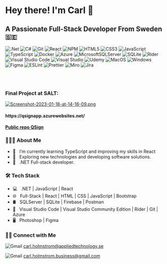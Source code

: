 <h1> Hey there! I'm Carl 👋 </h1>
<h2> A Passionate Full-Stack Developer From Sweden 🇸🇪 </h2>


![.Net](https://img.shields.io/badge/.NET-5C2D91?style=for-the-badge&logo=.net&logoColor=white)
![C#](https://img.shields.io/badge/c%23-%23239120.svg?style=for-the-badge&logo=c-sharp&logoColor=white)
![Git](https://img.shields.io/badge/git-%23F05033.svg?style=for-the-badge&logo=git&logoColor=white)
![React](https://img.shields.io/badge/react-%2320232a.svg?style=for-the-badge&logo=react&logoColor=%2361DAFB)
![NPM](https://img.shields.io/badge/NPM-%23000000.svg?style=for-the-badge&logo=npm&logoColor=white)
![HTML5](https://img.shields.io/badge/html5-%23E34F26.svg?style=for-the-badge&logo=html5&logoColor=white)
![CSS3](https://img.shields.io/badge/css3-%231572B6.svg?style=for-the-badge&logo=css3&logoColor=white)
![JavaScript](https://img.shields.io/badge/javascript-%23323330.svg?style=for-the-badge&logo=javascript&logoColor=%23F7DF1E)
![TypeScript](https://img.shields.io/badge/typescript-%23007ACC.svg?style=for-the-badge&logo=typescript&logoColor=white)
![Docker](https://img.shields.io/badge/docker-%230db7ed.svg?style=for-the-badge&logo=docker&logoColor=white)
![Azure](https://img.shields.io/badge/azure-%230072C6.svg?style=for-the-badge&logo=microsoftazure&logoColor=white)
![MicrosoftSQLServer](https://img.shields.io/badge/Microsoft%20SQL%20Sever-CC2927?style=for-the-badge&logo=microsoft%20sql%20server&logoColor=white)
![SQLite](https://img.shields.io/badge/SQLite-07405E?style=for-the-badge&logo=sqlite&logoColor=white)
![Rider](https://img.shields.io/badge/Rider-000000.svg?style=for-the-badge&logo=Rider&logoColor=white&color=black&labelColor=crimson)
![Visual Studio Code](https://img.shields.io/badge/Visual%20Studio%20Code-0078d7.svg?style=for-the-badge&logo=visual-studio-code&logoColor=white)
![Visual Studio](https://img.shields.io/badge/Visual%20Studio-5C2D91.svg?style=for-the-badge&logo=visual-studio&logoColor=white)
![Udemy](https://img.shields.io/badge/Udemy-A435F0?style=for-the-badge&logo=Udemy&logoColor=white)
![MacOS](https://img.shields.io/badge/mac%20os-000000?style=for-the-badge&logo=apple&logoColor=white) 
![Windows](https://img.shields.io/badge/Windows-0078D6?style=for-the-badge&logo=windows&logoColor=white)
![Figma](https://img.shields.io/badge/Figma-F24E1E?style=for-the-badge&logo=figma&logoColor=white)
![ESLint](https://img.shields.io/badge/eslint-3A33D1?style=for-the-badge&logo=eslint&logoColor=white)
![Prettier](https://img.shields.io/badge/prettier-1A2C34?style=for-the-badge&logo=prettier&logoColor=F7BA3E)
![Miro](https://img.shields.io/badge/Miro-050038?style=for-the-badge&logo=Miro&logoColor=white) 
![Jira](https://img.shields.io/badge/Jira-0052CC?style=for-the-badge&logo=Jira&logoColor=white)

<br></br>

<h3>Final Project at SALT: </h3>

[![Screenshot-2023-01-18-at-14-16-09.png](https://i.postimg.cc/KvtvbqS4/Screenshot-2023-01-18-at-14-16-09.png)](https://postimg.cc/56NMqmtM)

<h4>https://qsignapp.azurewebsites.net/</h4> 

<h4><a href="https://github.com/Sarehj/Qsign" target="_blank">Public repo QSign</a></h4>


<h3> 👨🏻‍💻 About Me </h3>

- 🔭 &nbsp; I’m currently learning TypeScript and improving my skills in React
- 🤔 &nbsp; Exploring new technologies and developing software solutions.
- 💼 &nbsp; .NET Full-stack developer.

<h3>🛠 Tech Stack</h3>

- 💻 &nbsp; .NET | JavaScript | React   
- 🌐 &nbsp; Full-Stack | React | HTML | CSS | JavaScript | Bootstrap 
- 🛢 &nbsp; SQLServer | SQLite | Firebase | Postman
- 🔧 &nbsp; Visual Studio Code | Visual Studio Community Edition | Rider | Git | Azure
- 🖥 &nbsp; Photoshop | Figma


<h3> 🤝🏻 Connect with Me </h3>


![Gmail](https://img.shields.io/badge/Gmail-D14836?style=for-the-badge&logo=gmail&logoColor=white)
carl.holmstrom@appliedtechnology.se

![Gmail](https://img.shields.io/badge/Gmail-D14836?style=for-the-badge&logo=gmail&logoColor=white)
carl.holmstrom.business@gmail.com

<br></br>















